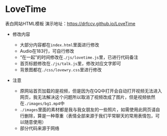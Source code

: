 # LoveTime
表白网站HTML模板
演示地址：https://drfccv.github.io/LoveTime
* 修改内容
    * 大部分内容都在`index.html`里面进行修改
    * Audio在183行，可自行修改
    * “在一起”的时间修改在`./js/lovetime.js`里，已进行代码备注
    * 首页标题修改在`./js/talk.js`里，修改对应文字即可
    * 背景图都在`./css/lovewry.css`里进行修改

* 注意
    * 原网站首页加载的是视频，但是因为在QQ中打开会自动打开视频无法进入网页，我无法解决这个问题所以取消了视频改成了图片，但是视频依然在`./images/bg1.mp4`中
    * `./images`里面的素材都是我与我女朋友的一些照片，如需使用此网页请自行删除，算是一种尊重（表情全部来源于我们平常聊天的常用表情包，可以随意使用）
    * 部分代码来源于网络
